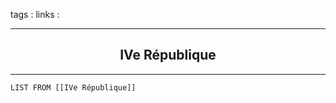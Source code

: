 tags : 
links :

****

<h2 style="text-align: center;"> IVe République </h2>

****


```dataview
LIST FROM [[IVe République]]
```

